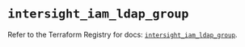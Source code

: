 # `intersight_iam_ldap_group`

Refer to the Terraform Registry for docs: [`intersight_iam_ldap_group`](https://registry.terraform.io/providers/ciscodevnet/intersight/1.0.71/docs/resources/iam_ldap_group).
